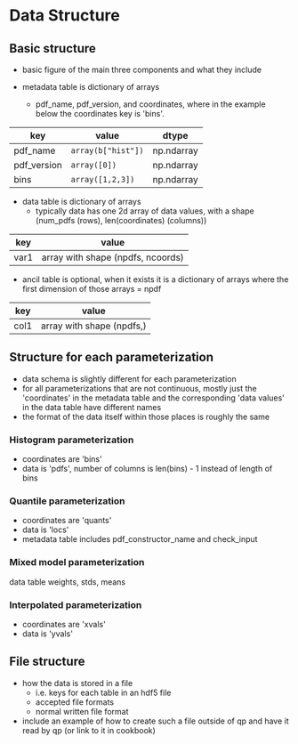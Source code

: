 # Data Structure

## Basic structure

- basic figure of the main three components and what they include

- metadata table is dictionary of arrays
  - pdf_name, pdf_version, and coordinates, where in the example below the coordinates key is 'bins'.

| key         | value              | dtype      |
| ----------- | ------------------ | ---------- |
| pdf_name    | `array(b["hist"])` | np.ndarray |
| pdf_version | `array([0])`       | np.ndarray |
| bins        | `array([1,2,3])`   | np.ndarray |

- data table is dictionary of arrays
  - typically data has one 2d array of data values, with a shape (num_pdfs (rows), len(coordinates) (columns))

| key  | value                             |
| ---- | --------------------------------- |
| var1 | array with shape (npdfs, ncoords) |

- ancil table is optional, when it exists it is a dictionary of arrays where the first dimension of those arrays = npdf

| key  | value                     |
| ---- | ------------------------- |
| col1 | array with shape (npdfs,) |

## Structure for each parameterization

- data schema is slightly different for each parameterization
- for all parameterizations that are not continuous, mostly just the 'coordinates' in the metadata table and the corresponding 'data values' in the data table have different names
- the format of the data itself within those places is roughly the same

### Histogram parameterization

- coordinates are 'bins'
- data is 'pdfs', number of columns is len(bins) - 1 instead of length of bins

### Quantile parameterization

- coordinates are 'quants'
- data is 'locs'
- metadata table includes pdf_constructor_name and check_input

### Mixed model parameterization

data table
weights, stds, means

### Interpolated parameterization

- coordinates are 'xvals'
- data is 'yvals'

## File structure

- how the data is stored in a file
  - i.e. keys for each table in an hdf5 file
  - accepted file formats
  - normal written file format
- include an example of how to create such a file outside of qp and have it read by qp (or link to it in cookbook)
